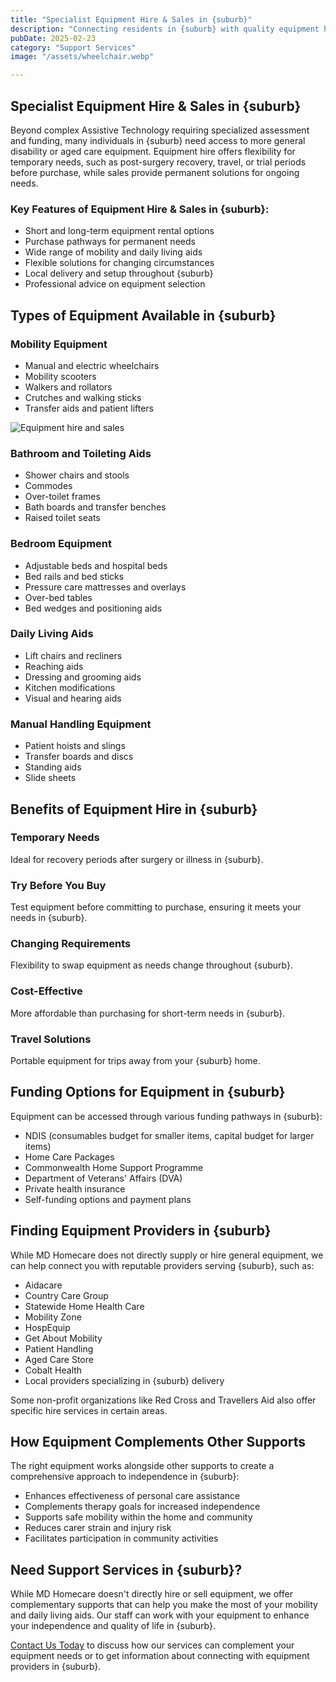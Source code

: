 ```yaml
---
title: "Specialist Equipment Hire & Sales in {suburb}"
description: "Connecting residents in {suburb} with quality equipment hire and sales providers for mobility aids, daily living equipment, and short-term disability and aged care needs."
pubDate: 2025-02-23
category: "Support Services"
image: "/assets/wheelchair.webp"

---
```


## Specialist Equipment Hire & Sales in {suburb}

Beyond complex Assistive Technology requiring specialized assessment and funding, many individuals in {suburb} need access to more general disability or aged care equipment. Equipment hire offers flexibility for temporary needs, such as post-surgery recovery, travel, or trial periods before purchase, while sales provide permanent solutions for ongoing needs.

### Key Features of Equipment Hire & Sales in {suburb}:

- Short and long-term equipment rental options
- Purchase pathways for permanent needs
- Wide range of mobility and daily living aids
- Flexible solutions for changing circumstances
- Local delivery and setup throughout {suburb}
- Professional advice on equipment selection

## Types of Equipment Available in {suburb}

### Mobility Equipment

- Manual and electric wheelchairs
- Mobility scooters
- Walkers and rollators
- Crutches and walking sticks
- Transfer aids and patient lifters

![Equipment hire and sales](/assets/wheelchair.webp)

### Bathroom and Toileting Aids

- Shower chairs and stools
- Commodes
- Over-toilet frames
- Bath boards and transfer benches
- Raised toilet seats

### Bedroom Equipment

- Adjustable beds and hospital beds
- Bed rails and bed sticks
- Pressure care mattresses and overlays
- Over-bed tables
- Bed wedges and positioning aids

### Daily Living Aids

- Lift chairs and recliners
- Reaching aids
- Dressing and grooming aids
- Kitchen modifications
- Visual and hearing aids

### Manual Handling Equipment

- Patient hoists and slings
- Transfer boards and discs
- Standing aids
- Slide sheets

## Benefits of Equipment Hire in {suburb}

### Temporary Needs

Ideal for recovery periods after surgery or illness in {suburb}.

### Try Before You Buy

Test equipment before committing to purchase, ensuring it meets your needs in {suburb}.

### Changing Requirements

Flexibility to swap equipment as needs change throughout {suburb}.

### Cost-Effective

More affordable than purchasing for short-term needs in {suburb}.

### Travel Solutions

Portable equipment for trips away from your {suburb} home.

## Funding Options for Equipment in {suburb}

Equipment can be accessed through various funding pathways in {suburb}:

- NDIS (consumables budget for smaller items, capital budget for larger items)
- Home Care Packages
- Commonwealth Home Support Programme
- Department of Veterans' Affairs (DVA)
- Private health insurance
- Self-funding options and payment plans

## Finding Equipment Providers in {suburb}

While MD Homecare does not directly supply or hire general equipment, we can help connect you with reputable providers serving {suburb}, such as:

- Aidacare
- Country Care Group
- Statewide Home Health Care
- Mobility Zone
- HospEquip
- Get About Mobility
- Patient Handling
- Aged Care Store
- Cobalt Health
- Local providers specializing in {suburb} delivery

Some non-profit organizations like Red Cross and Travellers Aid also offer specific hire services in certain areas.

## How Equipment Complements Other Supports

The right equipment works alongside other supports to create a comprehensive approach to independence in {suburb}:

- Enhances effectiveness of personal care assistance
- Complements therapy goals for increased independence
- Supports safe mobility within the home and community
- Reduces carer strain and injury risk
- Facilitates participation in community activities

## Need Support Services in {suburb}?

While MD Homecare doesn't directly hire or sell equipment, we offer complementary supports that can help you make the most of your mobility and daily living aids. Our staff can work with your equipment to enhance your independence and quality of life in {suburb}.

[Contact Us Today](/contact) to discuss how our services can complement your equipment needs or to get information about connecting with equipment providers in {suburb}. 